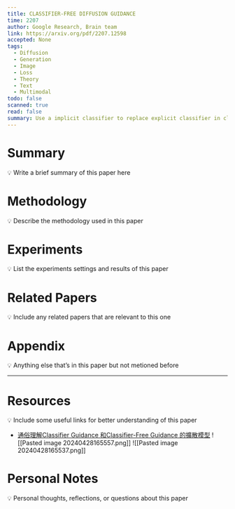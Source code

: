 ```yaml
---
title: CLASSIFIER-FREE DIFFUSION GUIDANCE
time: 2207
author: Google Research, Brain team
link: https://arxiv.org/pdf/2207.12598
accepted: None
tags:
  - Diffusion
  - Generation
  - Image
  - Loss
  - Theory
  - Text
  - Multimodal
todo: false
scanned: true
read: false
summary: Use a implicit classifier to replace explicit classifier in classfier guidance of diffusion models.
---
```

# Summary
💡 Write a brief summary of this paper here

# Methodology
💡 Describe the methodology used in this paper

# Experiments
💡 List the experiments settings and results of this paper

# Related Papers
💡 Include any related papers that are relevant to this one

# Appendix
💡 Anything else that’s in this paper but not metioned before

---
# Resources
💡 Include some useful links for better understanding of this paper
- [通俗理解Classifier Guidance 和Classifier-Free Guidance 的擴散模型](https://zhuanlan.zhihu.com/p/640631667)
![[Pasted image 20240428165557.png]]
![[Pasted image 20240428165537.png]]
# Personal Notes
💡 Personal thoughts, reflections, or questions about this paper